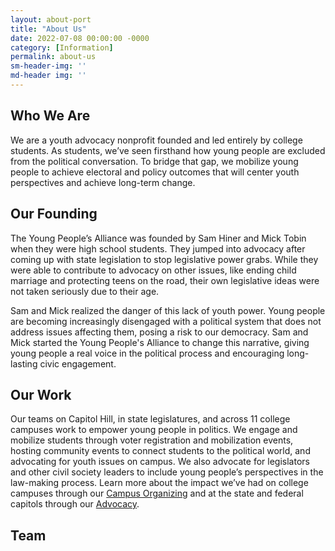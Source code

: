 ```yaml
---
layout: about-port
title: "About Us"
date: 2022-07-08 00:00:00 -0000
category: [Information]
permalink: about-us
sm-header-img: ''
md-header img: ''
---
```


## Who We Are

We are a youth advocacy nonprofit founded and led entirely by college students. As students, we’ve seen firsthand how young people are excluded from the political conversation.  To bridge that gap, we mobilize young people to achieve electoral and policy outcomes that will center youth perspectives and achieve long-term change. 

## Our Founding

The Young People’s Alliance was founded by Sam Hiner and Mick Tobin when they were high school students. They jumped into advocacy after coming up with state legislation to stop legislative power grabs. While they were able to contribute to advocacy on other issues, like ending child marriage and protecting teens on the road, their own legislative ideas were not taken seriously due to their age.

Sam and Mick realized the danger of this lack of youth power. Young people are becoming increasingly disengaged with a political system that does not address issues affecting them, posing a risk to our democracy. Sam and Mick started the Young People's Alliance to change this narrative, giving young people a real voice in the political process and encouraging long-lasting civic engagement.

## Our Work

Our teams on Capitol Hill, in state legislatures, and across 11 college campuses work to empower young people in politics. We engage and mobilize students through voter registration and mobilization events, hosting community events to connect students to the political world, and advocating for youth issues on campus. We also advocate for legislators and other civil society leaders to include young people’s perspectives in the law-making process. Learn more about the impact we’ve had on college campuses through our [Campus Organizing]('../organizing') and at the state and federal capitols through our [Advocacy]('../advocacy').

## Team

<!--
## Stay Up to Date
Sign up for our newsletter for updates on our work, petitions and protests you can support, and voting information.

<form class="rendered-form" action="https://docs.google.com/forms/u/0/d/e/1FAIpQLSdirKg5havotWp2KCw5m9nAfdApCesO9lVnJ5zc8SwXRuffxA/formResponse"  method="post" target="hidden_iframe" onsubmit="submitted=true;">
    <div class="row">
        <div class="formbuilder-text form-group field-entry-273742155 col-xs-12 col-md-5">
            <label for="entry-273742155" class="formbuilder-text-label">First Name
                <span class="formbuilder-required">*</span></label>
            <input type="text" class="form-control" name="entry.273742155" access="false" id="entry-273742155" required="required" aria-required="true">
        </div>
        <div class="formbuilder-text form-group field-entry-439177223 col-xs-12 col-md-5 col-md-offset-2">
            <label for="entry-439177223" class="formbuilder-text-label">Last Name
                <span class="formbuilder-required">*</span></label>
            <input type="text" class="form-control" name="entry.439177223" access="false" id="entry-439177223" required="required" aria-required="true">
        </div>
    </div>
    <div class="formbuilder-text form-group field-entry-1357238476 col-xs-12">
        <label for="entry-1357238476" class="formbuilder-text-label">Email<span class="formbuilder-required">*</span></label>
        <input type="text" class="form-control" name="entry.1357238476" access="false" id="entry-1357238476" required="required" aria-required="true">
    </div>
    <div class="formbuilder-text form-group field-entry-1357718099 col-xs-12">
        <label for="entry-1357718099" class="formbuilder-text-label">Phone Number
        </label>
        <input type="text" class="form-control" name="entry.1357718099" access="false" id="entry-1357718099">
    </div>
    <div class="formbuilder-button form-group field-button-1657311047983">
        <div class="wrapper">
            <button type="submit" class="button btn-default btn" name="button-1657311047983" access="false" style="default" id="button-1657311047983">Sign Up</button>
        </div>
    </div>
</form>

<script type="text/javascript">var submitted=false;</script>
<iframe name="hidden_iframe" id="hidden_iframe" style="display:none;" onload="if(submitted)  {window.location='{{ site.url }}{{ page.url }}';}"></iframe>-->
